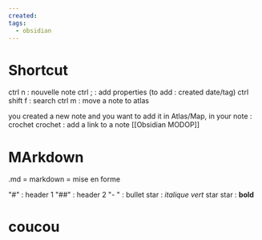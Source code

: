 ```yaml
---
created: 
tags:
  - obsidian
---
```


# Shortcut

ctrl n : nouvelle note
ctrl ; : add properties (to add : created date/tag)
ctrl shift f : search
ctrl m : move a note to atlas 

you created a new note and you want to add it in Atlas/Map, in your note : 
crochet crochet : add a link to a note [[Obsidian MODOP]]


# MArkdown

.md = markdown = mise en forme

"#" : header 1
"##" : header 2
"- " : bullet
star : *italique vert*
star star : **bold**
# coucou
